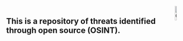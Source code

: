 
<img align="right" img src="https://github.com/jmpshell/ThreatFeeds/blob/master/assets/osintlogo.png" width="10%" height="10%" alt="Osint Logo"> 

## This is a repository of threats identified through open source (OSINT).  
